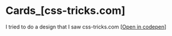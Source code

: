 # Cards_[css-tricks.com]
I tried to do a design that I saw css-tricks.com
[<a href="https://codepen.io/Sedat35/pen/NWBJRqO">Open in codepen</a>]
